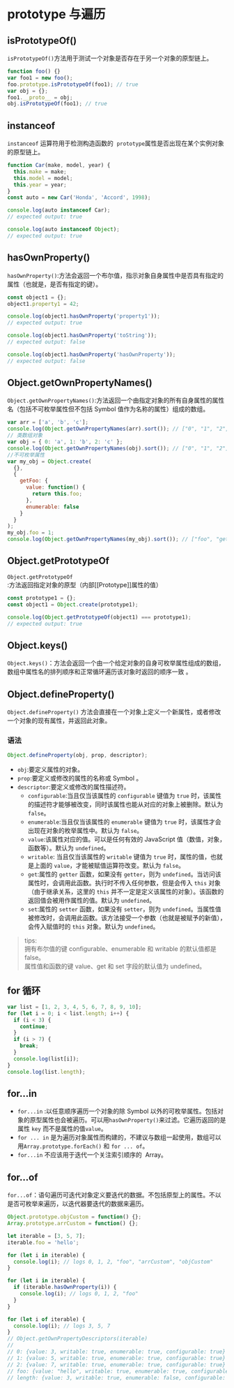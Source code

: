 # prototype 与遍历

## isPrototypeOf()

`isPrototypeOf()`方法用于测试一个对象是否存在于另一个对象的原型链上。

```js
function foo() {}
var foo1 = new foo();
foo.prototype.isPrototypeOf(foo1); // true
var obj = {};
foo1.__proto__ = obj;
obj.isPrototypeOf(foo1); // true
```

## instanceof

`instanceof` 运算符用于检测构造函数的  `prototype`属性是否出现在某个实例对象的原型链上。

```js
function Car(make, model, year) {
  this.make = make;
  this.model = model;
  this.year = year;
}
const auto = new Car('Honda', 'Accord', 1998);

console.log(auto instanceof Car);
// expected output: true

console.log(auto instanceof Object);
// expected output: true
```

## hasOwnProperty()

`hasOwnProperty()`:方法会返回一个布尔值，指示对象自身属性中是否具有指定的属性（也就是，是否有指定的键）。

```js
const object1 = {};
object1.property1 = 42;

console.log(object1.hasOwnProperty('property1'));
// expected output: true

console.log(object1.hasOwnProperty('toString'));
// expected output: false

console.log(object1.hasOwnProperty('hasOwnProperty'));
// expected output: false
```

## Object.getOwnPropertyNames()

`Object.getOwnPropertyNames()`:方法返回一个由指定对象的所有自身属性的属性名（包括不可枚举属性但不包括 Symbol 值作为名称的属性）组成的数组。

```js
var arr = ['a', 'b', 'c'];
console.log(Object.getOwnPropertyNames(arr).sort()); // ["0", "1", "2", "length"]
// 类数组对象
var obj = { 0: 'a', 1: 'b', 2: 'c' };
console.log(Object.getOwnPropertyNames(obj).sort()); // ["0", "1", "2"]
//不可枚举属性
var my_obj = Object.create(
  {},
  {
    getFoo: {
      value: function() {
        return this.foo;
      },
      enumerable: false
    }
  }
);
my_obj.foo = 1;
console.log(Object.getOwnPropertyNames(my_obj).sort()); // ["foo", "getFoo"]
```

## Object.getPrototypeOf

`Object.getPrototypeOf`:方法返回指定对象的原型（内部[[Prototype]]属性的值）

```js
const prototype1 = {};
const object1 = Object.create(prototype1);

console.log(Object.getPrototypeOf(object1) === prototype1);
// expected output: true
```

## Object.keys()

`Object.keys()`：方法会返回一个由一个给定对象的自身可枚举属性组成的数组，数组中属性名的排列顺序和正常循环遍历该对象时返回的顺序一致 。

## Object.defineProperty()

`Object.defineProperty()` 方法会直接在一个对象上定义一个新属性，或者修改一个对象的现有属性，并返回此对象。

### 语法

```js
Object.defineProperty(obj, prop, descriptor);
```

- `obj`:要定义属性的对象。
- `prop`:要定义或修改的属性的名称或 Symbol 。
- `descriptor`:要定义或修改的属性描述符。
  - `configurable`:当且仅当该属性的 `configurable` 键值为 `true` 时，该属性的描述符才能够被改变，同时该属性也能从对应的对象上被删除。默认为 `false`。
  - `enumerable`:当且仅当该属性的 `enumerable` 键值为 `true` 时，该属性才会出现在对象的枚举属性中。默认为 `false`。
  - `value`:该属性对应的值。可以是任何有效的 JavaScript 值（数值，对象，函数等）。默认为 `undefined`。
  - `writable`: 当且仅当该属性的 `writable` 键值为 `true` 时，属性的值，也就是上面的 `value`，才能被赋值运算符改变。默认为 `false`。
  - `get`:属性的 `getter` 函数，如果没有 `getter`，则为 `undefined`。当访问该属性时，会调用此函数。执行时不传入任何参数，但是会传入 `this` 对象（由于继承关系，这里的 `this` 并不一定是定义该属性的对象）。该函数的返回值会被用作属性的值。默认为 `undefined`。
  - `set`:属性的 `setter` 函数，如果没有 `setter`，则为 `undefined`。当属性值被修改时，会调用此函数。该方法接受一个参数（也就是被赋予的新值），会传入赋值时的 `this` 对象。默认为 `undefined`。

> tips:  
> 拥有布尔值的键 configurable、enumerable 和 writable 的默认值都是 false。  
> 属性值和函数的键 value、get 和 set 字段的默认值为 undefined。

## for 循环

```js
var list = [1, 2, 3, 4, 5, 6, 7, 8, 9, 10];
for (let i = 0; i < list.length; i++) {
  if (i < 3) {
    continue;
  }
  if (i > 7) {
    break;
  }
  console.log(list[i]);
}
console.log(list.length);
```

## for...in

- `for...in` :以任意顺序遍历一个对象的除 Symbol 以外的可枚举属性。包括对象的原型属性也会被遍历。可以用`hasOwnProperty()`来过滤。它遍历返回的是属性 `key` 而不是属性的值`value`。
- `for ... in` 是为遍历对象属性而构建的，不建议与数组一起使用，数组可以用`Array.prototype.forEach()` 和 `for ... of`。
- `for...in` 不应该用于迭代一个关注索引顺序的  Array。

## for...of

`for...of`：语句遍历可迭代对象定义要迭代的数据。不包括原型上的属性。不以是否可枚举来遍历，以迭代器要迭代的数据来遍历。

```js
Object.prototype.objCustom = function() {};
Array.prototype.arrCustom = function() {};

let iterable = [3, 5, 7];
iterable.foo = 'hello';

for (let i in iterable) {
  console.log(i); // logs 0, 1, 2, "foo", "arrCustom", "objCustom"
}

for (let i in iterable) {
  if (iterable.hasOwnProperty(i)) {
    console.log(i); // logs 0, 1, 2, "foo"
  }
}

for (let i of iterable) {
  console.log(i); // logs 3, 5, 7
}
// Object.getOwnPropertyDescriptors(iterable)
//
// 0: {value: 3, writable: true, enumerable: true, configurable: true}
// 1: {value: 5, writable: true, enumerable: true, configurable: true}
// 2: {value: 7, writable: true, enumerable: true, configurable: true}
// foo: {value: "hello", writable: true, enumerable: true, configurable: true}
// length: {value: 3, writable: true, enumerable: false, configurable: false}
```
